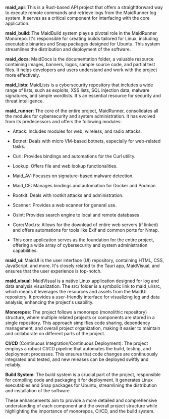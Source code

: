**maid_api**: This is a Rust-based API project that offers a
straightforward
way to execute remote commands and retrieve logs from the MaidRunner log
system. It serves as a critical component for interfacing with the core
application.

**maid_build**: The MaidBuild system plays a pivotal role in the
MaidRunner
Monorepo. It's responsible for creating builds tailored for Linux,
including
executable binaries and Snap packages designed for Ubuntu. This system
streamlines the distribution and deployment of the software.

**maid_docs**: MaidDocs is the documentation folder, a valuable resource
containing images, banners, logos, sample source code, and partial test
files. It helps developers and users understand and work with the project
more effectively.

**maid_lists**: MaidLists is a cybersecurity repository that includes
a wide
range of lists, such as exploits, XSS lists, SQL injection data, malware
signatures, and simple wordlists. It's an essential resource for security
and threat intelligence.

**maid_runner**: The core of the entire project, MaidRunner, consolidates
all the modules for cybersecurity and system administration. It has
evolved
from its predecessors and offers the following modules:

- Attack: Includes modules for web, wireless, and radio attacks.

- Botnet: Deals with micro VM-based botnets, especially for web-related
tasks.

- Curl: Provides bindings and automations for the Curl utility.

- Lookup: Offers file and web lookup functionalities.

- Maid_AV: Focuses on signature-based malware detection.

- Maid_CE: Manages bindings and automation for Docker and Podman.

- Rootkit: Deals with rootkit attacks and administration.

- Scanner: Provides a web scanner for general use.

- Osint: Provides search engine to local and remote databases

- Core/Mod.rs: Allows for the download of entire web servers (if linked)
and offers automations for tools like Exif and common ports for Nmap.

- This core application serves as the foundation for the entire project,
offering a wide array of cybersecurity and system administration
capabilities.

**maid_ui**: MaidUI is the user interface (UI) repository, containing
HTML,
CSS, JavaScript, and more. It's closely related to the Tauri app,
MaidVisual,
and ensures that the user experience is top-notch.

**maid_visual**: MaidVisual is a native Linux application designed for log
and data analysis visualization. The src/ folder is a symbolic link to
maid_ui/src, which means it leverages the resources and assets from the
MaidUI repository. It provides a user-friendly interface for visualizing
log and data analysis, enhancing the project's usability.

**Monorepos**: The project follows a monorepo (monolithic repository)
structure, where multiple related projects or components are stored in
a single repository. This approach simplifies code sharing, dependency
management, and overall project organization, making it easier to maintain
and collaborate on different parts of the project.

**CI/CD** (Continuous Integration/Continuous Deployment): The project
employs
a robust CI/CD pipeline that automates the build, testing, and deployment
processes. This ensures that code changes are continuously integrated and
tested, and new releases can be deployed swiftly and reliably.

**Build System**: The build system is a crucial part of the project,
responsible for compiling code and packaging it for deployment. It
generates
Linux executables and Snap packages for Ubuntu, streamlining the
distribution
and installation of the software.

These enhancements aim to provide a more detailed and comprehensive
understanding of each component and the overall project structure while
highlighting the importance of monorepos, CI/CD, and the build system.
